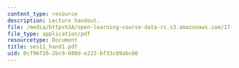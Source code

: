 ```yaml
---
content_type: resource
description: Lecture handout.
file: /media/https%3A/open-learning-course-data-rc.s3.amazonaws.com/17-55j-introduction-to-latin-american-studies-fall-2006/0cf96f262bc9080de223bf33c89abc60_ses11_hand1.pdf
file_type: application/pdf
resourcetype: Document
title: ses11_hand1.pdf
uid: 0cf96f26-2bc9-080d-e223-bf33c89abc60
---
```

